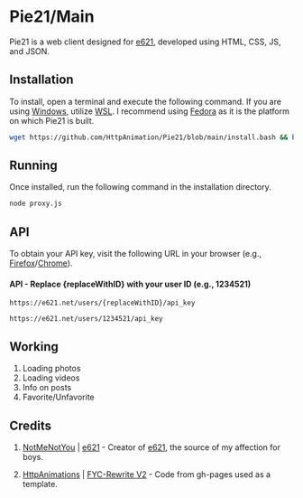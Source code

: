 # Pie21/Main

Pie21 is a web client designed for [e621](https://e621.net/), developed using HTML, CSS, JS, and JSON.

## Installation
To install, open a terminal and execute the following command. If you are using [Windows](https://www.microsoft.com/en-us/windows), utilize [WSL](https://learn.microsoft.com/en-us/windows/wsl/install). I recommend using [Fedora](https://github.com/WhitewaterFoundry/Fedora-Remix-for-WSL) as it is the platform on which Pie21 is built.
```bash
wget https://github.com/HttpAnimation/Pie21/blob/main/install.bash && bash install.bash
```

## Running
Once installed, run the following command in the installation directory.
```bash
node proxy.js
```

## API
To obtain your API key, visit the following URL in your browser (e.g., [Firefox](https://www.mozilla.org/en-US/firefox/new/)/[Chrome](https://www.google.com/chrome/)).

#### API - Replace {replaceWithID} with your user ID (e.g., 1234521)
```
https://e621.net/users/{replaceWithID}/api_key
```
```
https://e621.net/users/1234521/api_key
```

## Working
1) Loading photos
2) Loading videos
3) Info on posts
4) Favorite/Unfavorite

## Credits
1) [NotMeNotYou](https://e621.net/users/NotMeNotYou) | [e621](https://e621.net) - Creator of [e621](https://e621.net), the source of my affection for boys.

2) [HttpAnimations](https://github.com/HttpAnimation) | [FYC-Rewrite V2](https://github.com/HttpAnimation/FYC-Rewrite-V2/tree/Stable) - Code from gh-pages used as a template.